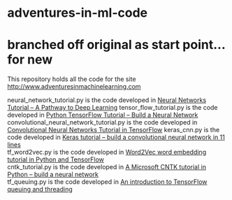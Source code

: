 # adventures-in-ml-code

# branched off original as start point... for new

This repository holds all the code for the site http://www.adventuresinmachinelearning.com

neural_network_tutorial.py is the code developed in [Neural Networks Tutorial – A Pathway to Deep Learning](http://www.adventuresinmachinelearning.com/neural-networks-tutorial/)
tensor_flow_tutorial.py is the code developed in [Python TensorFlow Tutorial – Build a Neural Network](http://www.adventuresinmachinelearning.com/python-tensorflow-tutorial/)
convolutional_neural_network_tutorial.py is the code developed in [Convolutional Neural Networks Tutorial in TensorFlow](http://adventuresinmachinelearning.com/convolutional-neural-networks-tutorial-tensorflow/)
keras_cnn.py is the code developed in [Keras tutorial – build a convolutional neural network in 11 lines](http://adventuresinmachinelearning.com/keras-tutorial-cnn-11-lines/)  
tf_word2vec.py is the code developed in [Word2Vec word embedding tutorial in Python and TensorFlow](http://adventuresinmachinelearning.com/word2vec-tutorial-tensorflow/)  
cntk_tutorial.py is the code developed in [A Microsoft CNTK tutorial in Python – build a neural network](http://adventuresinmachinelearning.com/microsoft-cntk-tutorial/)  
tf_queuing.py is the code developed in [An introduction to TensorFlow queuing and threading](http://adventuresinmachinelearning.com/introduction-tensorflow-queuing/)  
